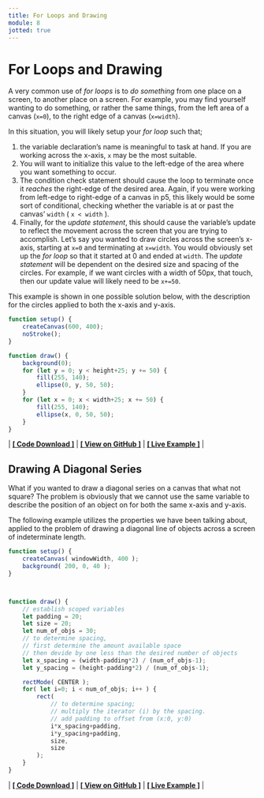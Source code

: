 ```yaml
---
title: For Loops and Drawing
module: 8
jotted: true
---
```


# For Loops and Drawing

A very common use of _for loops_ is to _do something_ from one place on a screen, to another place on a screen. For example, you may find yourself wanting to do something, or rather the same things, from the left area of a canvas (`x=0`), to the right edge of a canvas (`x=width`).

In this situation, you will likely setup your _for loop_ such that;

1. the variable declaration’s name is meaningful to task at hand. If you are working across the x-axis, `x` may be the most suitable.
2. You will want to initialize this value to the left-edge of the area where you want something to occur.
3. The condition check statement should cause the loop to terminate once it _reaches_ the right-edge of the desired area. Again, if you were working from left-edge to right-edge of a canvas in p5, this likely would be some sort of conditional, checking whether the variable is at or past the canvas’ `width` ( `x < width` ).
4. Finally, for the _update statement_, this should cause the variable’s update to reflect the movement across the screen that you are trying to accomplish. Let’s say you wanted to draw circles across the screen’s x-axis, starting at `x=0` and terminating at `x=width`. You would obviously set up the _for loop_ so that it started at 0 and ended at `width`. The _update statement_ will be dependent on the desired size and spacing of the circles. For example, if we want circles with a width of 50px, that touch, then our update value will likely need to be `x+=50`.

This example is shown in one possible solution below, with the description for the circles applied to both the x-axis and y-axis.

```js
function setup() {
	createCanvas(600, 400);
	noStroke();
}

function draw() {
	background(0);
	for (let y = 0; y < height+25; y += 50) {
		fill(255, 140);
		ellipse(0, y, 50, 50);
	}
	for (let x = 0; x < width+25; x += 50) {
		fill(255, 140);
		ellipse(x, 0, 50, 50);
	}
}
```

<div class="displayed_jotted_example">
	<div id="jotted-demo-1" class=""></div>
</div>
<script>
	new Jotted(document.querySelector("#jotted-demo-1"), {
	files: [
		{
			type: "js",
			url:"https://raw.githubusercontent.com/Montana-Media-Arts/120_CreativeCoding/master/lecture_code/08/06_for_loops_drawing_01/sketch.js"
		},
		{
			type: "html",
			url:"../../../p5_resources/index.html"
	}],
	// plugins: [ "codemirror", "console" ]
	plugins: [ "codemirror" ]
});
</script>

| [**[ Code Download ]**](https://github.com/Montana-Media-Arts/120_CreativeCoding/raw/master/lecture_code/08/06_for_loops_drawing_01/06_for_loops_drawing_01.zip) | [**[ View on GitHub ]**](https://github.com/Montana-Media-Arts/120_CreativeCoding/raw/master/lecture_code/08/06_for_loops_drawing_01/) | [**[ Live Example ]**](https://montana-media-arts.github.io/120_CreativeCoding/lecture_code/08/06_for_loops_drawing_01/) |



## Drawing A Diagonal Series

What if you wanted to draw a diagonal series on a canvas that what not square? The problem is obviously that we cannot use the same variable to describe the position of an object on for both the same x-axis and y-axis.

The following example utilizes the properties we have been talking about, applied to the problem of drawing a diagonal line of objects across a screen of indeterminate length.

```js
function setup() {
	createCanvas( windowWidth, 400 );
	background( 200, 0, 40 );
}



function draw() {
	// establish scoped variables
	let padding = 20;
	let size = 20;
	let num_of_objs = 30;
	// to determine spacing,
	// first determine the amount available space
	// then devide by one less than the desired number of objects
	let x_spacing = (width-padding*2) / (num_of_objs-1);
	let y_spacing = (height-padding*2) / (num_of_objs-1);

	rectMode( CENTER );
	for( let i=0; i < num_of_objs; i++ ) {
		rect(
			// to determine spacing;
			// multiply the iterator (i) by the spacing.
			// add padding to offset from (x:0, y:0)
			i*x_spacing+padding,
			i*y_spacing+padding,
			size,
			size
		);
	}
}
```

<div class="displayed_jotted_example">
	<div id="jotted-demo-2" class=""></div>
</div>
<script>
	new Jotted(document.querySelector("#jotted-demo-2"), {
	files: [
		{
			type: "js",
			url:"https://raw.githubusercontent.com/Montana-Media-Arts/120_CreativeCoding/master/lecture_code/08/07_for_diagnolDrawing_01/sketch.js"
		},
		{
			type: "html",
			url:"../../../p5_resources/index.html"
	}],
	// plugins: [ "codemirror", "console" ]
	plugins: [ "codemirror" ]
});
</script>

| [**[ Code Download ]**](https://github.com/Montana-Media-Arts/120_CreativeCoding/raw/master/lecture_code/08/07_for_diagnolDrawing_01/07_for_diagnolDrawing_01.zip) | [**[ View on GitHub ]**](https://github.com/Montana-Media-Arts/120_CreativeCoding/raw/master/lecture_code/08/07_for_diagnolDrawing_01/) | [**[ Live Example ]**](https://montana-media-arts.github.io/120_CreativeCoding/lecture_code/08/07_for_diagnolDrawing_01/) |
